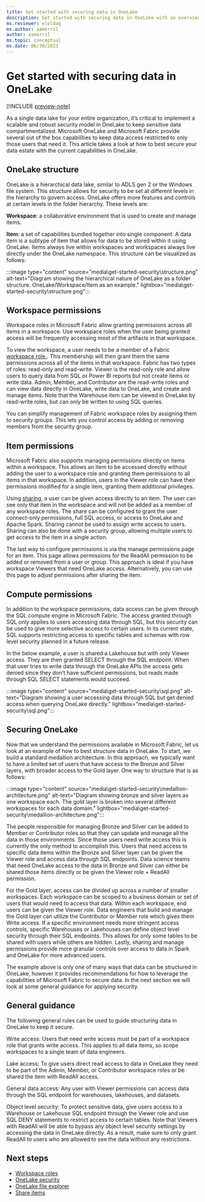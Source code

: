 ```yaml
---
title: Get started with securing data in OneLake
description: Get started with securing data in OneLake with an overview of the concepts and capabilities.
ms.reviewer: eloldag
ms.author: aamerril
author: aamerril
ms.topic: conceptual
ms.date: 06/30/2023
---
```


# Get started with securing data in OneLake

[!INCLUDE [preview-note](../includes/preview-note.md)]

As a single data lake for your entire organization, it’s critical to implement a scalable and robust security model in OneLake to keep sensitive data compartmentalized. Microsoft OneLake and Microsoft Fabric provide several out of the box capabilities to keep data access restricted to only those users that need it. This article takes a look at how to best secure your data estate with the current capabilities in OneLake.

## OneLake structure

OneLake is a hierarchical data lake, similar to ADLS gen 2 or the Windows file system. This structure allows for security to be set at different levels in the hierarchy to govern access. OneLake offers more features and controls at certain levels in the folder hierarchy. These levels are:  
  
**Workspace**: a collaborative environment that is used to create and manage items.  
  
**Item**: a set of capabilities bundled together into single component. A data item is a subtype of item that allows for data to be stored within it using OneLake.
Items always live within workspaces and workspaces always live directly under the OneLake namespace. This structure can be visualized as follows:

:::image type="content" source="media\get-started-security\structure.png" alt-text="Diagram showing the hierarchical nature of OneLake as a folder structure. OneLake/Workspace/Item as an example." lightbox="media\get-started-security\structure.png":::

## Workspace permissions

Workspace roles in Microsoft Fabric allow granting permissions across all items in a workspace. Use workspace roles when the user being granted access will be frequently accessing most of the artifacts in that workspace.

To view the workspace, a user needs to be a member of a Fabric [workspace role.](/docs/get-started/roles-workspaces.md). This membership will then grant them the same permissions across all of the items in that workspace. Fabric has two types of roles: read-only and read-write. Viewer is the read-only role and allow users to query data from SQL or Power BI reports but not create items or write data. Admin, Member, and Contributor are the read-write roles and can view data directly in OneLake, write data to OneLake, and create and manage items. Note that the Warehouse item can be viewed in OneLake by read-write roles, but can only be written to using SQL queries.

You can simplify management of Fabric workspace roles by assigning them to security groups. This lets you control access by adding or removing members from the security group.

## Item permissions

Microsoft Fabric also supports managing permissions directly on items within a workspace. This allows an item to be accessed directly without adding the user to a workspace role and granting them permissions to all items in that workspace. In addition, users in the Viewer role can have their permissions modified for a single item, granting them additional privileges.

Using [sharing](/docs/get-started/share-items.md), a user can be given access directly to an item. The user can see only that item in the workspace and will not be added as a member of any workspace roles. The share can be configured to grant the user connect-only permissions, full SQL access, or access to OneLake and Apache Spark. Sharing cannot be used to assign write access to users. Sharing can also be done with a security group, allowing multiple users to get access to the item in a single action.

The last way to configure permissions is via the manage permissions page for an item. This page allows permissions for the ReadAll permission to be added or removed from a user or group. This approach is ideal if you have workspace Viewers that need OneLake access. Alternatively, you can use this page to adjust permissions after sharing the item.

## Compute permissions
In addition to the workspace permissions, data access can be given through the SQL compute engine in Microsoft Fabric. The access granted through SQL only applies to users accessing data through SQL, but this security can be used to give more selective access to certain users. In its current state, SQL supports restricting access to specific tables and schemas with row level security planned in a future release.

In the below example, a user is shared a Lakehouse but with only Viewer access. They are then granted SELECT through the SQL endpoint. When that user tries to write data through the OneLake APIs the access gets denied since they don’t have sufficient permissions, but reads made through SQL SELECT statements would succeed.

:::image type="content" source="media\get-started-security\sql.png" alt-text="Diagram showing a user accessing data through SQL but get denied access when querying OneLake directly." lightbox="media\get-started-security\sql.png":::

## Securing OneLake
Now that we understand the permissions available in Microsoft Fabric, let us look at an example of how to best structure data in OneLake. To start, we build a standard medallion architecture. In this approach, we typically want to have a limited set of users that have access to the Bronze and Silver layers, with broader access to the Gold layer. One way to structure that is as follows:

:::image type="content" source="media\get-started-security\medallion-architecture.png" alt-text="Diagram showing bronze and silver layers as one workspace each. The gold layer is broken into several different workspaces for each data domain." lightbox="media\get-started-security\medallion-architecture.png":::

The people responsible for managing Bronze and Silver can be added to Member or Contributor roles so that they can update and manage all the data in those environments. Since those users need write access this is currently the only method to accomplish this. Users that need access to specific data items within the Bronze and Silver layer can be given the Viewer role and access data through SQL endpoints. Data science teams that need OneLake access to the data in Bronze and Silver can either be shared those items directly or be given the Viewer role + ReadAll permission.

For the Gold layer, access can be divided up across a number of smaller workspaces. Each workspace can be scoped to a business domain or set of users that would need to access that data. Within each workspace, end users can be given the Viewer role. Data engineers that build and manage the Gold layer can utilize the Contributor or Member role which gives them Write access. If a specific environment needs more stringent access controls, specific Warehouses or Lakehouses can define object level security through their SQL endpoints. This allows for only some tables to be shared with users while others are hidden. Lastly, sharing and manage permissions provide more granular controls over access to data in Spark and OneLake for more advanced users.

The example above is only one of many ways that data can be structured in OneLake, however it provides recommendations for how to leverage the capabilities of Microsoft Fabric to secure data. In the next section we will look at some general guidance for applying security.

## General guidance

The following general rules can be used to guide structuring data in OneLake to keep it secure.

Write access: Users that need write access must be part of a workspace role that grants write access. This applies to all data items, so scope workspaces to a single team of data engineers.

Lake access: To give users direct read access to data in OneLake they need to be part of the Admin, Member, or Contributor workspace roles or be shared the item with ReadAll access.

General data access: Any user with Viewer permissions can access data through the SQL endpoint for warehouses, lakehouses, and datasets.

Object level security: To protect sensitive data, give users access to a Warehouse or Lakehouse SQL endpoint through the Viewer role and use SQL DENY statements to restrict access to certain tables. Note that Viewers with ReadAll will be able to bypass any object level security settings by accessing the data in OneLake directly. As a result, make sure to only grant ReadAll to users who are allowed to see the data without any restrictions.

## Next steps

- [Workspace roles](/docs/get-started/roles-workspaces.md)  
- [OneLake security](onelake-security.md)
- [OneLake file explorer](onelake-file-explorer.md)
- [Share items](/docs/get-started/share-items.md)  
